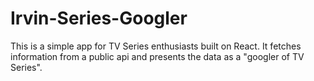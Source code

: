 # Irvin-Series-Googler
This is a simple app for TV Series enthusiasts built on React. It fetches information from a public api and presents the data as a "googler of TV Series".
